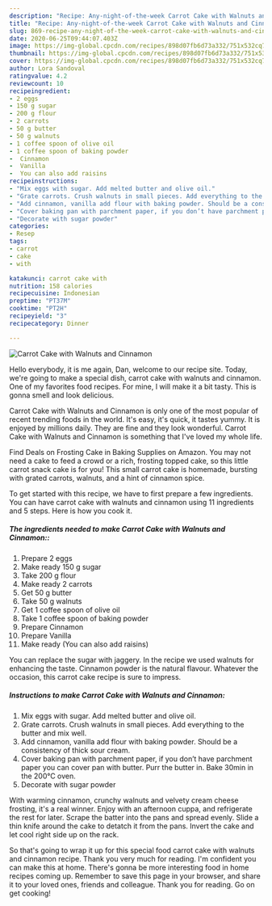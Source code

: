 ```yaml
---
description: "Recipe: Any-night-of-the-week Carrot Cake with Walnuts and Cinnamon"
title: "Recipe: Any-night-of-the-week Carrot Cake with Walnuts and Cinnamon"
slug: 869-recipe-any-night-of-the-week-carrot-cake-with-walnuts-and-cinnamon
date: 2020-06-25T09:44:07.403Z
image: https://img-global.cpcdn.com/recipes/898d07fb6d73a332/751x532cq70/carrot-cake-with-walnuts-and-cinnamon-recipe-main-photo.jpg
thumbnail: https://img-global.cpcdn.com/recipes/898d07fb6d73a332/751x532cq70/carrot-cake-with-walnuts-and-cinnamon-recipe-main-photo.jpg
cover: https://img-global.cpcdn.com/recipes/898d07fb6d73a332/751x532cq70/carrot-cake-with-walnuts-and-cinnamon-recipe-main-photo.jpg
author: Lora Sandoval
ratingvalue: 4.2
reviewcount: 10
recipeingredient:
- 2 eggs
- 150 g sugar
- 200 g flour
- 2 carrots
- 50 g butter
- 50 g walnuts
- 1 coffee spoon of olive oil
- 1 coffee spoon of baking powder
-  Cinnamon
-  Vanilla
-  You can also add raisins
recipeinstructions:
- "Mix eggs with sugar. Add melted butter and olive oil."
- "Grate carrots. Crush walnuts in small pieces. Add everything to the butter and mix well."
- "Add cinnamon, vanilla add flour with baking powder. Should be a consistency of thick sour cream."
- "Cover baking pan with parchment paper, if you don’t have parchment paper you can cover pan with butter. Purr the butter in. Bake 30min in the 200°C oven."
- "Decorate with sugar powder"
categories:
- Resep
tags:
- carrot
- cake
- with

katakunci: carrot cake with
nutrition: 158 calories
recipecuisine: Indonesian
preptime: "PT37M"
cooktime: "PT2H"
recipeyield: "3"
recipecategory: Dinner

---
```



![Carrot Cake with Walnuts and Cinnamon](https://img-global.cpcdn.com/recipes/898d07fb6d73a332/751x532cq70/carrot-cake-with-walnuts-and-cinnamon-recipe-main-photo.jpg)

Hello everybody, it is me again, Dan, welcome to our recipe site. Today, we're going to make a special dish, carrot cake with walnuts and cinnamon. One of my favorites food recipes. For mine, I will make it a bit tasty. This is gonna smell and look delicious.

Carrot Cake with Walnuts and Cinnamon is only one of the most popular of recent trending foods in the world. It's easy, it's quick, it tastes yummy. It is enjoyed by millions daily. They are fine and they look wonderful. Carrot Cake with Walnuts and Cinnamon is something that I've loved my whole life.

Find Deals on Frosting Cake in Baking Supplies on Amazon. You may not need a cake to feed a crowd or a rich, frosting topped cake, so this little carrot snack cake is for you! This small carrot cake is homemade, bursting with grated carrots, walnuts, and a hint of cinnamon spice.


To get started with this recipe, we have to first prepare a few ingredients. You can have carrot cake with walnuts and cinnamon using 11 ingredients and 5 steps. Here is how you cook it.

##### The ingredients needed to make Carrot Cake with Walnuts and Cinnamon::

1. Prepare 2 eggs
1. Make ready 150 g sugar
1. Take 200 g flour
1. Make ready 2 carrots
1. Get 50 g butter
1. Take 50 g walnuts
1. Get 1 coffee spoon of olive oil
1. Take 1 coffee spoon of baking powder
1. Prepare  Cinnamon
1. Prepare  Vanilla
1. Make ready  (You can also add raisins)


You can replace the sugar with jaggery. In the recipe we used walnuts for enhancing the taste. Cinnamon powder is the natural flavour. Whatever the occasion, this carrot cake recipe is sure to impress. 

##### Instructions to make Carrot Cake with Walnuts and Cinnamon:

1. Mix eggs with sugar. Add melted butter and olive oil.
1. Grate carrots. Crush walnuts in small pieces. Add everything to the butter and mix well.
1. Add cinnamon, vanilla add flour with baking powder. Should be a consistency of thick sour cream.
1. Cover baking pan with parchment paper, if you don’t have parchment paper you can cover pan with butter. Purr the butter in. Bake 30min in the 200°C oven.
1. Decorate with sugar powder


With warming cinnamon, crunchy walnuts and velvety cream cheese frosting, it&#39;s a real winner. Enjoy with an afternoon cuppa, and refrigerate the rest for later. Scrape the batter into the pans and spread evenly. Slide a thin knife around the cake to detatch it from the pans. Invert the cake and let cool right side up on the rack. 

So that's going to wrap it up for this special food carrot cake with walnuts and cinnamon recipe. Thank you very much for reading. I'm confident you can make this at home. There's gonna be more interesting food in home recipes coming up. Remember to save this page in your browser, and share it to your loved ones, friends and colleague. Thank you for reading. Go on get cooking!
